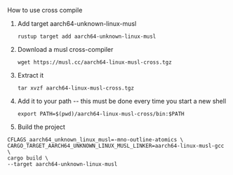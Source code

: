 How to use cross compile

1. Add target aarch64-unknown-linux-musl

   `rustup target add aarch64-unknown-linux-musl`

2. Download a musl cross-compiler

   `wget https://musl.cc/aarch64-linux-musl-cross.tgz`

3. Extract it

   `tar xvzf aarch64-linux-musl-cross.tgz`

4. Add it to your path -- this must be done every time you start a new shell

   `export PATH=$(pwd)/aarch64-linux-musl-cross/bin:$PATH`

5. Build the project

```
CFLAGS_aarch64_unknown_linux_musl=-mno-outline-atomics \
CARGO_TARGET_AARCH64_UNKNOWN_LINUX_MUSL_LINKER=aarch64-linux-musl-gcc \
cargo build \
--target aarch64-unknown-linux-musl
```
